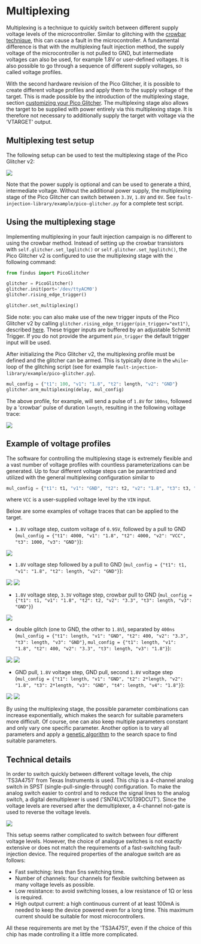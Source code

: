 # Multiplexing

Multiplexing is a technique to quickly switch between different supply voltage levels of the microcontroller. Similar to glitching with the [crowbar technique](glitches.md), this can cause a fault in the microcontroller.
A fundamental difference is that with the multiplexing fault injection method, the supply voltage of the microcontroller is not pulled to GND, but intermediate voltages can also be used, for example 1.8V or user-defined voltages.
It is also possible to go through a sequence of different supply voltages, so called voltage profiles.

With the second hardware revision of the Pico Glitcher, it is possible to create different voltage profiles and apply them to the supply voltage of the target. This is made possible by the introduction of the multiplexing stage, section [customizing your Pico Glitcher](customize.md#pico-glitcher-v2-gpio-pin-overview).
The multiplexing stage also allows the target to be supplied with power entirely via this multiplexing stage. It is therefore not necessary to additionally supply the target with voltage via the ‘VTARGET’ output.

## Multiplexing test setup

The following setup can be used to test the multiplexing stage of the Pico Glitcher v2:

![](images/multiplexing/multiplexing-test-setup.png)

Note that the power supply is optional and can be used to generate a third, intermediate voltage. Without the additional power supply, the multiplexing stage of the Pico Glitcher can switch between `3.3V`, `1.8V` and `0V`.
See `fault-injection-library/example/pico-glitcher.py` for a complete test script.

## Using the multiplexing stage

Implementing multiplexing in your fault injection campaign is no different to using the crowbar method.
Instead of setting up the crowbar transistors with `self.glitcher.set_lpglitch()` or `self.glitcher.set_hpglitch()`, the Pico Glitcher v2 is configured to use the multiplexing stage with the following command:

```python
from findus import PicoGlitcher

glitcher = PicoGlitcher()
glitcher.init(port='/dev/ttyACM0')
glitcher.rising_edge_trigger()

glitcher.set_multiplexing()
```

Side note: you can also make use of the new trigger inputs of the Pico Glitcher v2 by calling `glitcher.rising_edge_trigger(pin_trigger="ext1")`, described [here](schmitt.md). These trigger inputs are buffered by an adjustable Schmitt Trigger. If you do not provide the argument `pin_trigger` the default trigger input will be used.

After initializing the Pico Glitcher v2, the multiplexing profile must be defined and the glitcher can be armed. This is typically done in the `while`-loop of the glitching script (see for example `fault-injection-library/example/pico-glitcher.py`).

```python
mul_config = {"t1": 100, "v1": "1.8", "t2": length, "v2": "GND"}
glitcher.arm_multiplexing(delay, mul_config)
```

The above profile, for example, will send a pulse of `1.8V` for `100ns`, followed by a 'crowbar' pulse of duration `length`, resulting in the following voltage trace:

![](images/multiplexing/1.8-gnd.bmp)

## Example of voltage profiles

The software for controlling the multiplexing stage is extremely flexible and a vast number of voltage profiles with countless parameterizations can be generated.
Up to four different voltage steps can be paramtrized and utilized with the general multiplexing configuration similar to
```python
mul_config = {"t1": t1, "v1": "GND", "t2": t2, "v2": "1.8", "t3": t3, "v3": "VCC", "t4": t4, "v4": "3.3"} 
```
where `VCC` is a user-supplied voltage level by the `VIN` input.

Below are some examples of voltage traces that can be applied to the target.

- `1.8V` voltage step, custom voltage of `0.95V`, followed by a pull to GND (`mul_config = {"t1": 4000, "v1": "1.8", "t2": 4000, "v2": "VCC", "t3": 1000, "v3": "GND"}`):

![](images/multiplexing/ps_1000ns_annotated.bmp)

- `1.8V` voltage step followed by a pull to GND (`mul_config = {"t1": t1, "v1": "1.8", "t2": length, "v2": "GND"}`):

![](images/multiplexing/1.8-gnd-1000ns.bmp)
![](images/multiplexing/1.8-gnd.bmp)

- `1.8V` voltage step, `3.3V` voltage step, crowbar pull to GND (`mul_config = {"t1": t1, "v1": "1.8", "t2": t2, "v2": "3.3", "t3": length, "v3": "GND"}`)

![](images/multiplexing/1.8-3.3-gnd.bmp)

- double glitch (one to GND, the other to `1.8V`), separated by `400ns` (`mul_config = {"t1": length, "v1": "GND", "t2": 400, "v2": "3.3", "t3": length, "v3": "GND"}`, `mul_config = {"t1": length, "v1": "1.8", "t2": 400, "v2": "3.3", "t3": length, "v3": "1.8"}`):

![](images/multiplexing/double-crowbar-glitch.bmp)
![](images/multiplexing/double-1.8-glitch.bmp)

- GND pull, `1.8V` voltage step, GND pull, second `1.8V` voltage step (`mul_config = {"t1": length, "v1": "GND", "t2": 2*length, "v2": "1.8", "t3": 2*length, "v3": "GND", "t4": length, "v4": "1.8"}`):

![](images/multiplexing/gnd-1.8-gnd-1.8-1000ns.bmp)
![](images/multiplexing/gnd-1.8-gnd-1.8.bmp)

By using the multiplexing stage, the possible parameter combinations can increase exponentially, which makes the search for suitable parameters more difficult. Of course, one can also keep multiple parameters constant and only vary one specific parameter. Another option is to vary all parameters and apply a [genetic algorithm](genetic.md) to the search space to find suitable parameters.

## Technical details
In order to switch quickly between different voltage levels, the chip 'TS3A4751' from Texas Instruments is used. This chip is a 4-channel analog switch in SPST (single-pull-single-through) configuration.
To make the analog switch easier to control and to reduce the signal lines to the analog switch, a digital demultiplexer is used ('SN74LVC1G139DCUT'). Since the voltage levels are reversed after the demultiplexer, a 4-channel not-gate is used to reverse the voltage levels.

![](images/multiplexing/multiplexing-schematics.png)

This setup seems rather complicated to switch between four different voltage levels. However, the choice of analogue switches is not exactly extensive or does not match the requirements of a fast-switching fault-injection device. The required properties of the analogue switch are as follows:

- Fast switching: less than 5ns switching time.
- Number of channels: four channels for flexible switching between as many voltage levels as possible.
- Low resistance: to avoid switching losses, a low resistance of 1Ω or less is required.
- High output current: a high continuous current of at least 100mA is needed to keep the device powered even for a long time. This maximum current should be suitable for most microcontrollers.

All these requirements are met by the 'TS3A4751', even if the choice of this chip has made controlling it a little more complicated.
